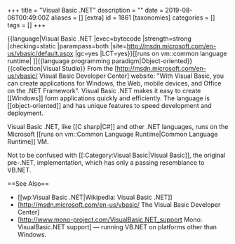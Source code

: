 +++
title = "Visual Basic .NET"
description = ""
date = 2019-08-06T00:49:00Z
aliases = []
[extra]
id = 1861
[taxonomies]
categories = []
tags = []
+++

{{language|Visual Basic .NET
|exec=bytecode
|strength=strong
|checking=static
|parampass=both
|site=http://msdn.microsoft.com/en-us/vbasic/default.aspx
|gc=yes
|LCT=yes}}[[runs on vm::common language runtime| ]]{{language programming paradigm|Object-oriented}}{{collection|Visual Studio}}
From the [http://msdn.microsoft.com/en-us/vbasic/ Visual Basic Developer Center] website: "With Visual Basic, you can create applications for Windows, the Web, mobile devices, and Office on the .NET Framework". Visual Basic .NET makes it easy to create [[Windows]] form applications quickly and efficiently. The language is [[object-oriented]] and has unique features to speed development and deployment.

Visual Basic .NET, like [[C sharp|C#]] and other .NET languages, runs on the Microsoft [[runs on vm::Common Language Runtime|Common Language Runtime]] VM.

Not to be confused with [[:Category:Visual Basic|Visual Basic]], the original pre-.NET, implementation, which has only a passing resemblance to VB.NET.

==See Also==
* [[wp:Visual Basic .NET|Wikipedia: Visual Basic .NET]]
* [http://msdn.microsoft.com/en-us/vbasic/ The Visual Basic Developer Center]
* [http://www.mono-project.com/VisualBasic.NET_support Mono: VisualBasic.NET support] — running VB.NET on platforms other than Windows.
